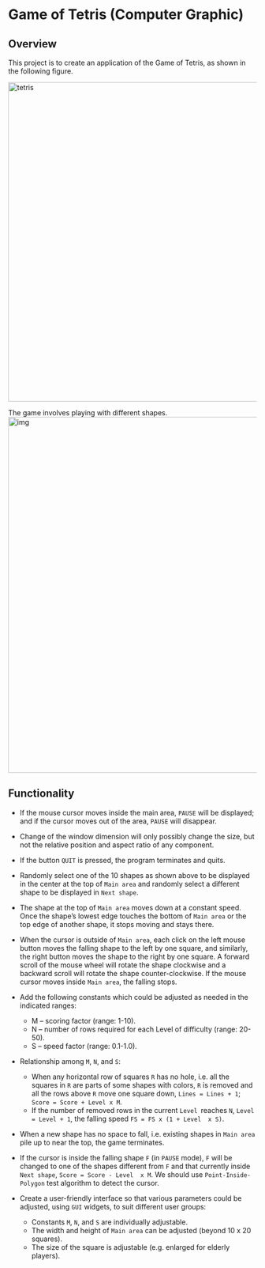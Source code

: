 # Game of Tetris (Computer Graphic)

## Overview
This project is to create an application of the Game of Tetris, as shown in the following figure. 

<img width="646" alt="tetris" src="https://user-images.githubusercontent.com/37192026/37186201-1469fb4e-22f9-11e8-8ab0-55bd147504b5.png">

The game involves playing with different shapes. 
<img width="720" alt="img" src="https://user-images.githubusercontent.com/37192026/37186245-4be69cf8-22f9-11e8-95ca-3753ed0380e5.png">

## Functionality
- If the mouse cursor moves inside the main area, `PAUSE` will be displayed; and if the cursor moves out of the area, `PAUSE` will disappear. 

- Change of the window dimension will only possibly change the size, but not the relative position and aspect ratio of any component.

- If the button `QUIT` is pressed, the program terminates and quits. 

- Randomly select one of the 10 shapes as shown above to be displayed in the center at the top of `Main area` and randomly select a different shape to be displayed in `Next shape`. 

- The shape at the top of `Main area` moves down at a constant speed. Once the shape’s lowest edge touches the bottom of `Main area` or the top edge of another shape, it stops moving and stays there. 

- When the cursor is outside of `Main area`, each click on the left mouse button moves the falling shape to the left by one square, and similarly, the right button moves the shape to the right by one square. A forward scroll of the mouse wheel will rotate the shape clockwise and a backward scroll will rotate the shape counter-clockwise. If the mouse cursor moves inside `Main area`, the falling stops. 

- Add the following constants which could be adjusted as needed in the indicated ranges: 
  - M – scoring factor (range: 1-10).
  - N – number of rows required for each Level of difficulty (range: 20-50).
  - S – speed factor (range: 0.1-1.0).
  
- Relationship among `M`, `N`, and `S`: 
  - When any horizontal row of squares `R` has no hole, i.e. all the squares in `R` are parts of some shapes with colors, `R` is removed and all the rows above `R` move one square down, `Lines = Lines + 1`; `Score = Score + Level x M`. 
  - If the number of removed rows in the current `Level `reaches `N`, `Level = Level + 1`, the falling speed `FS = FS x (1 + Level  x S)`.
  
- When a new shape has no space to fall, i.e. existing shapes in `Main area` pile up to near the top, the game terminates.

- If the cursor is inside the falling shape `F` (in `PAUSE` mode), `F` will be changed to one of the shapes different from `F` and that currently inside `Next shape`, `Score = Score - Level  x M`. We should use `Point-Inside-Polygon` test algorithm to detect the cursor.

- Create a user-friendly interface so that various parameters could be adjusted, using `GUI` widgets,  to suit different user groups:
  - Constants `M`, `N`, and `S` are individually adjustable.
  - The width and height of `Main area` can be adjusted (beyond 10 x 20 squares).
  - The size of the square is adjustable (e.g. enlarged for elderly players).
